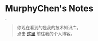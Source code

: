 # MurphyChen's Notes

<a href="#/"><img src="https://cdn.jsdelivr.net/gh/hacker-c/Picture-Bed@main/avatar.jpg" alt="logo" style="zoom: 12%;"/></a>

> 你现在看到的是我的技术知识库。<br>
> 点击 [这里](https://blog.mphy.top) 前往我的个人博客。
